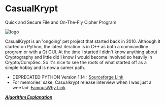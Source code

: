 CasualKrypt
===========
Quick and Secure File and On-The-Fly Cipher Program

![logo](http://konukoii.com/blog/wp-content/uploads/2017/01/casualkrypt.png)

CasualKrypt is an 'ongoing' pet project that started back in 2010. Although it started on Python, the latest iteration is in C++ as both a commandline program or with a Qt GUI. At the time I started I didn't know anything about Cryptography and little did I know I would become involved so heavily in Crypto/CompSec. So it's nice to see the roots of what started off as a simple hobby and is now a career path.
- DEPRECATED PYTHON Version 1.14 : [Sourceforge Link](http://sourceforge.net/projects/casualkrypt/)
- For memories' sake, Casualkrypt release interview when I was just a wee lad: [FamousWhy Link](http://download.famouswhy.com/publisher/pedro_miguel_sosa/)

***[Algorithm Explanation](/src/algorithm_explanation.txt)***

